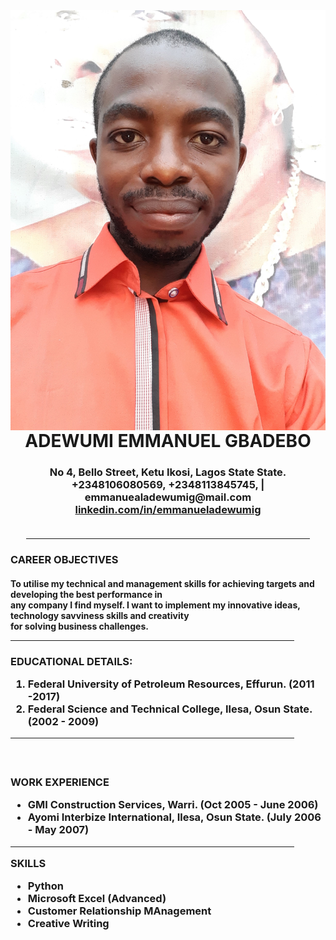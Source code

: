 <!DOCTYPE html>

<html lang="eng">

<head>

<title>CV profile for Emmanuel Adewumi</title>

</head>

<body>
<img title="Emmanuel Adewumi" src="20220125_184629.jpg" align="left"><br>
<center><h1> ADEWUMI EMMANUEL GBADEBO
  
  <h3>No 4, Bello Street, Ketu Ikosi, Lagos State State.<br>
    +2348106080569, +2348113845745, | emmanuealadewumig@mail.com<br>
	<a href="https://www.linkedin.com/in/emmanueladewumig">linkedin.com/in/emmanueladewumig</a><br>
	<br>
	<hr style="width:90%;text-align:center;margin-center:0">
	</center>

<h3>CAREER OBJECTIVES

</br>
	<h4>To utilise my technical and management skills for achieving targets and developing the best performance in<br>
any company I find myself. I want to implement my innovative ideas, technology savviness skills and creativity<br> for solving
business challenges.
<br>
<hr style="width:90%;text-align:center;margin-center:0">
<h3>EDUCATIONAL DETAILS:</br>
<ol>
  <li>Federal University of Petroleum Resources, Effurun.</strong> (2011 -2017)</li>
  <li>Federal Science and Technical College, Ilesa, Osun State. (2002 - 2009)</li>
</ol>
<hr style="width:90%;text-align:center;margin-center:0">
<br>
<h3>WORK EXPERIENCE</br>
<ul>
	<li>GMI Construction Services, Warri. (Oct 2005 - June 2006)</li>
	<li>Ayomi Interbize International, Ilesa, Osun State. (July 2006 - May 2007)</li>
</ul>
<hr/ style="width:90%;text-align:center;margin-center:0"/>
<page-break-after>
<strong>SKILLS<br/>
<ul>
<li>Python</li>
<li>Microsoft Excel (Advanced)</li>
<li>Customer Relationship MAnagement</li>
<li>Creative Writing</li>
</ul>

</body>

</html>

